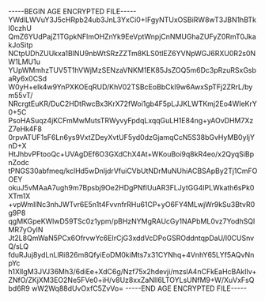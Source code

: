 -----BEGIN AGE ENCRYPTED FILE-----
YWdlLWVuY3J5cHRpb24ub3JnL3YxCi0+IFgyNTUxOSBiRW8wT3JBN1hBTkI0czhU
QmZ6YUdPajZ1TGpkNFlmOHZnYk9EeVptWnpjCnNMUGhaZUFyZ0RmT0JkakJoSitp
NCtpUDhZUUkxa1BlNU9nbWtSRzZZTm8KLS0tIEZ6YVNpWGJ6RXU0R2s0NW1LMU1u
YUpWMmhzTUV5T1hVWjMzSENzaVNKM1EK85JsZOQ5m6Dc3pRzuRSxGsbaRy6x0CSd
W0yH+eIk4w9YnPXKOEqRUD/KhV02TSBcEoBbCkl9w6AwxSpTFj2ZRrL/bym55vT/
NRcrgtEuKR/DuC2HDtRwcBx3KrX72fWoi1gb4F5pLJJKLWTKmj2Eo4WIeKrY0+5C
PsoHASuqz4jKCFmMwMutsTRWyvyFpdqLxqqGuLH1E84ng+yAOvDHM7XzZ7eHk4F8
0rpvATUF1sF6Ln6ys9VxtZDeyXvtUF5yd0dzGjamqCcN5S38bGvHyMB0yIjYnD+X
HtJhbvPFtooQc+UVAgDEf6O3GXdChX4At+WKouBoi9q8kR4eo/x2QyqSiBpnZodc
tPNGS30abfmeq/kclHd5wDnljdrVfuiCVbUtNDrMuNUhiACBSApBy2Tj1CmFOOEY
okuJ5vMAaA7ugh9m7Bpsbj9Oe2HDgPNflUuAR3FLJytGG4lPLWkath6sPk0XTm1X
+vpWmIlNc3nhJWTvr6E5n1t4FvvnfrRHu61CP+yO6FY4MLwjWr9kSu3BtvR0g9P8
qgMKGpeKWlwD59TSc0z1ypm/pBHzNYMgRAUcGy1NAPbML0vz7YodhSQIMR7yOyIN
Jt2L8QmWaN5PCx6OfrvwYc6EIrCjG3xddVcDPoGSROddntqpDaU/I0CUSnvQ/sLQ
fduRJuj8ydLnLlRi826m8QfyiEoDM0kiMts7x31CYNhq+4VnhY65LYf5AQvNnpYc
h1XlIgM3JVJ36Mh3/6diEe+XdC6g/Nzf75x2hdevji/mzslA4nCFkEaHcBAkIIv+
ZNfO/ZKjXM3EO2Ne5FVe0+iH/v8Uz8xxZaNIl6LTOYLsUNfM9+W/XuVxFsQbd6R9
wW2Wq88dUvOxfC5ZvVo=
-----END AGE ENCRYPTED FILE-----
